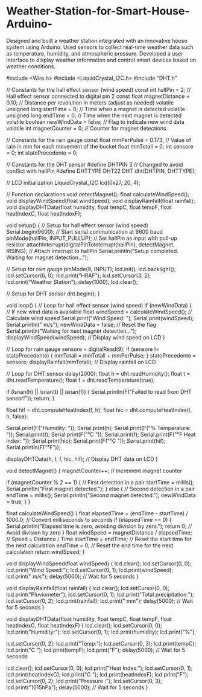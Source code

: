 # Weather-Station-for-Smart-House-Arduino-
Designed and built a weather station integrated with an innovative house system using Arduino. Used sensors to collect real-time weather data such as temperature, humidity, and atmospheric pressure. Developed a user interface to display weather information and control smart devices based on weather conditions.

#include <Wire.h>
#include <LiquidCrystal_I2C.h>
#include "DHT.h"

// Constants for the hall effect sensor (wind speed)
const int hallPin = 2; // Hall effect sensor connected to digital pin 2
const float magnetDistance = 0.10; // Distance per revolution in meters (adjust as needed)
volatile unsigned long startTime = 0; // Time when a magnet is detected
volatile unsigned long endTime = 0; // Time when the next magnet is detected
volatile boolean newWindData = false; // Flag to indicate new wind data
volatile int magnetCounter = 0; // Counter for magnet detections

// Constants for the rain gauge
const float mmPerPulse = 0.173; // Value of rain in mm for each movement of the bucket
float mmTotali = 0;
int sensore = 0;
int statoPrecedente = 0;

// Constants for the DHT sensor
#define DHTPIN 3 // Changed to avoid conflict with hallPin
#define DHTTYPE DHT22
DHT dht(DHTPIN, DHTTYPE);

// LCD initialization
LiquidCrystal_I2C lcd(0x27, 20, 4);

// Function declarations
void detectMagnet();
float calculateWindSpeed();
void displayWindSpeed(float windSpeed);
void displayRainfall(float rainfall);
void displayDHTData(float humidity, float tempC, float tempF, float heatIndexC, float heatIndexF);

void setup() {
  // Setup for hall effect sensor (wind speed)
  Serial.begin(9600); // Start serial communication at 9600 baud
  pinMode(hallPin, INPUT_PULLUP); // Set hallPin as input with pull-up resistor
  attachInterrupt(digitalPinToInterrupt(hallPin), detectMagnet, RISING); // Attach interrupt to hallPin
  Serial.println("Setup completed. Waiting for magnet detection...");

  // Setup for rain gauge
  pinMode(9, INPUT);
  lcd.init();
  lcd.backlight();
  lcd.setCursor(6, 0);
  lcd.print("HRAF");
  lcd.setCursor(3, 2);
  lcd.print("Weather Station");
  delay(1000);
  lcd.clear();

  // Setup for DHT sensor
  dht.begin();
}

void loop() {
  // Loop for hall effect sensor (wind speed)
  if (newWindData) { // If new wind data is available
    float windSpeed = calculateWindSpeed(); // Calculate wind speed
    Serial.print("Wind Speed: ");
    Serial.print(windSpeed);
    Serial.println(" m/s");
    newWindData = false; // Reset the flag
    Serial.println("Waiting for next magnet detection...");
    displayWindSpeed(windSpeed); // Display wind speed on LCD
  }

  // Loop for rain gauge
  sensore = digitalRead(9);
  if (sensore != statoPrecedente) {
    mmTotali = mmTotali + mmPerPulse;
  }
  statoPrecedente = sensore;
  displayRainfall(mmTotali); // Display rainfall on LCD

  // Loop for DHT sensor
  delay(2000);
  float h = dht.readHumidity();
  float t = dht.readTemperature();
  float f = dht.readTemperature(true);

  if (isnan(h) || isnan(t) || isnan(f)) {
    Serial.println(F("Failed to read from DHT sensor!"));
    return;
  }

  float hif = dht.computeHeatIndex(f, h);
  float hic = dht.computeHeatIndex(t, h, false);

  Serial.print(F("Humidity: "));
  Serial.print(h);
  Serial.print(F("%  Temperature: "));
  Serial.print(t);
  Serial.print(F("°C "));
  Serial.print(f);
  Serial.print(F("°F  Heat index: "));
  Serial.print(hic);
  Serial.print(F("°C "));
  Serial.print(hif);
  Serial.println(F("°F"));

  displayDHTData(h, t, f, hic, hif); // Display DHT data on LCD
}

void detectMagnet() {
  magnetCounter++; // Increment magnet counter

  if (magnetCounter % 2 == 1) { // First detection in a pair
    startTime = millis();
    Serial.println("First magnet detected.");
  } else { // Second detection in a pair
    endTime = millis();
    Serial.println("Second magnet detected.");
    newWindData = true;
  }
}

float calculateWindSpeed() {
  float elapsedTime = (endTime - startTime) / 1000.0; // Convert milliseconds to seconds
  if (elapsedTime == 0) {
    Serial.println("Elapsed time is zero, avoiding division by zero.");
    return 0; // Avoid division by zero
  }
  float windSpeed = magnetDistance / elapsedTime; // Speed = Distance / Time
  startTime = endTime; // Reset the start time for the next calculation
  endTime = 0; // Reset the end time for the next calculation
  return windSpeed;
}

void displayWindSpeed(float windSpeed) {
  lcd.clear();
  lcd.setCursor(0, 0);
  lcd.print("Wind Speed:");
  lcd.setCursor(0, 1);
  lcd.print(windSpeed);
  lcd.print(" m/s");
  delay(5000); // Wait for 5 seconds
}

void displayRainfall(float rainfall) {
  lcd.clear();
  lcd.setCursor(0, 0);
  lcd.print("Pluviometer");
  lcd.setCursor(0, 1);
  lcd.print("Total precipitation:");
  lcd.setCursor(0, 2);
  lcd.print(rainfall);
  lcd.print(" mm");
  delay(5000); // Wait for 5 seconds
}

void displayDHTData(float humidity, float tempC, float tempF, float heatIndexC, float heatIndexF) {
  lcd.clear();
  lcd.setCursor(0, 0);
  lcd.print("Humidity:");
  lcd.setCursor(0, 1);
  lcd.print(humidity);
  lcd.print("%");
  
  lcd.setCursor(0, 2);
  lcd.print("Temp:");
  lcd.setCursor(0, 3);
  lcd.print(tempC);
  lcd.print("C ");
  lcd.print(tempF);
  lcd.print("F");
  delay(5000); // Wait for 5 seconds

  lcd.clear();
  lcd.setCursor(0, 0);
  lcd.print("Heat Index:");
  lcd.setCursor(0, 1);
  lcd.print(heatIndexC);
  lcd.print("C ");
  lcd.print(heatIndexF);
  lcd.print("F");
  lcd.setCursor(0, 2);
  lcd.print("Pressure :");
  lcd.setCursor(0, 3);
  lcd.print("1015hPa");
  delay(5000); // Wait for 5 seconds
}

